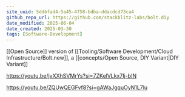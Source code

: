 ```yaml
---
site_uuid: 5ddbfad4-5a45-4758-bdba-ddacdcd73ca4
github_repo_url: https://github.com/stackblitz-labs/bolt.diy
date_modified: 2025-06-04
date_created: 2025-03-30
tags: [Software-Development]
---
```





















































[[Open Source]] version of [[Tooling/Software Development/Cloud Infrastructure/Bolt.new]], a [[concepts/Open Source, DIY Variant|DIY Variant]]


https://youtu.be/jvXXhSVMrYs?si=7ZKelVLkx7Ij-bIN

https://youtu.be/ZQUwQEGFvf8?si=gAWaJgquOyN1L7lu